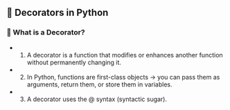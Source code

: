 ## 📘 Decorators in Python

### 🔹 What is a Decorator?

- 1. A decorator is a function that modifies or enhances another function without permanently changing it.

- 2. In Python, functions are first-class objects → you can pass them as arguments, return them, or store them in variables.

- 3. A decorator uses the @ syntax (syntactic sugar).